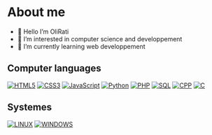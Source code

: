 # About me

- 👋 Hello I’m OliRati
- 👀 I’m interested in computer science and developpement
- 🌱 I’m currently learning web developpement

## Computer languages

[![HTML5](https://img.shields.io/badge/-HTML5-E34F26?style=for-the-badge&logo=html5&logoColor=white)](https://shields.io/)
[![CSS3](https://img.shields.io/badge/-CSS3-1572B6?style=for-the-badge&logo=css3&logoColor=white)](https://shields.io/)
[![JavaScript](https://img.shields.io/badge/-JavaScript-F7DF1E?style=for-the-badge&logo=javascript&logoColor=black)](https://shields.io/)
[![Python](https://img.shields.io/badge/-Python-FFD43B?style=for-the-badge&logo=Python&logoColor=blue)](https://shields.io/)
[![PHP](https://img.shields.io/badge/-PHP-777BB4?style=for-the-badge&logo=php&logoColor=white)](https://shields.io/)
[![SQL](https://img.shields.io/badge/-SQL-4479A1?style=for-the-badge&logo=postgresql&logoColor=white)](https://shields.io/)
[![CPP](https://img.shields.io/badge/-c++-00599C?style=for-the-badge&logo=cplusplus&logoColor=white)](https://shields.io/)
[![C](https://img.shields.io/badge/-c-00599C?style=for-the-badge&logo=c&logoColor=white)](https://shields.io/)

## Systemes

[![LINUX](https://img.shields.io/badge/Linux-FCC624?style=for-the-badge&logo=linux&logoColor=black)](https://shields.io/)
[![WINDOWS](https://img.shields.io/badge/Windows-0078D6?style=for-the-badge&logo=windows&logoColor=white)](https://shields.io/)

<!--
OliRati/OliRati is a ✨ special ✨ repository because its `README.md` (this file) appears on your GitHub profile.
You can click the Preview link to take a look at your changes.

[![GPLv3](https://img.shields.io/badge/License-GPLv3-blue.svg)](https://shields.io/)

Here are some ideas to get you started:

- 🔭 I’m currently working on ...
- 🌱 I’m currently learning ...
- 👯 I’m looking to collaborate on ...
- 🤔 I’m looking for help with ...
- 💬 Ask me about ...
- 📫 How to reach me: ...
- 😄 Pronouns: ...
- ⚡ Fun fact: ...
-->
